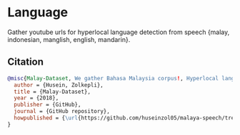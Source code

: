 # Language

Gather youtube urls for hyperlocal language detection from speech {malay, indonesian, manglish, english, mandarin}.

## Citation

```bibtex
@misc{Malay-Dataset, We gather Bahasa Malaysia corpus!, Hyperlocal languages for speech dataset,
  author = {Husein, Zolkepli},
  title = {Malay-Dataset},
  year = {2018},
  publisher = {GitHub},
  journal = {GitHub repository},
  howpublished = {\url{https://github.com/huseinzol05/malaya-speech/tree/master/data/language}}
}
```